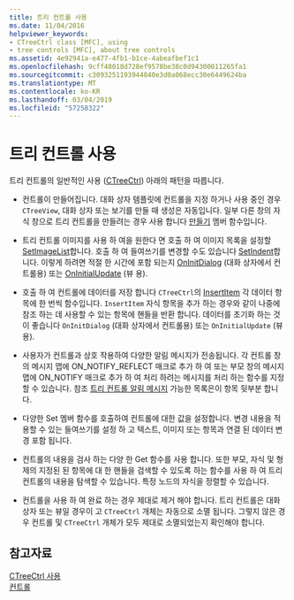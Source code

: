 ```yaml
---
title: 트리 컨트롤 사용
ms.date: 11/04/2016
helpviewer_keywords:
- CTreeCtrl class [MFC], using
- tree controls [MFC], about tree controls
ms.assetid: 4e92941a-e477-4fb1-b1ce-4abeafbef1c1
ms.openlocfilehash: 9cff48018d728ef9578be38c0d94300011265fa1
ms.sourcegitcommit: c3093251193944840e3d0a068ecc30e6449624ba
ms.translationtype: MT
ms.contentlocale: ko-KR
ms.lasthandoff: 03/04/2019
ms.locfileid: "57258322"
---
```

# <a name="using-tree-controls"></a>트리 컨트롤 사용

트리 컨트롤의 일반적인 사용 ([CTreeCtrl](../mfc/reference/ctreectrl-class.md)) 아래의 패턴을 따릅니다.

- 컨트롤이 만들어집니다. 대화 상자 템플릿에 컨트롤을 지정 하거나 사용 중인 경우 `CTreeView`, 대화 상자 또는 보기를 만들 때 생성은 자동입니다. 일부 다른 창의 자식 창으로 트리 컨트롤을 만들려는 경우 사용 합니다 [만들기](../mfc/reference/ctreectrl-class.md#create) 멤버 함수입니다.

- 트리 컨트롤 이미지를 사용 하 여을 원한다 면 호출 하 여 이미지 목록을 설정할 [SetImageList](../mfc/reference/ctreectrl-class.md#setimagelist)합니다. 호출 하 여 들여쓰기를 변경할 수도 있습니다 [SetIndent](../mfc/reference/ctreectrl-class.md#setindent)합니다. 이렇게 하려면 적절 한 시간에 포함 되는지 [OnInitDialog](../mfc/reference/cdialog-class.md#oninitdialog) (대화 상자에서 컨트롤용) 또는 [OnInitialUpdate](../mfc/reference/cview-class.md#oninitialupdate) (뷰 용).

- 호출 하 여 컨트롤에 데이터를 저장 합니다 `CTreeCtrl`의 [InsertItem](../mfc/reference/ctreectrl-class.md#insertitem) 각 데이터 항목에 한 번씩 함수입니다. `InsertItem` 자식 항목을 추가 하는 경우와 같이 나중에 참조 하는 데 사용할 수 있는 항목에 핸들을 반환 합니다. 데이터를 초기화 하는 것이 좋습니다 `OnInitDialog` (대화 상자에서 컨트롤용) 또는 `OnInitialUpdate` (뷰 용).

- 사용자가 컨트롤과 상호 작용하여 다양한 알림 메시지가 전송됩니다. 각 컨트롤 창의 메시지 맵에 ON_NOTIFY_REFLECT 매크로 추가 하 여 또는 부모 창의 메시지 맵에 ON_NOTIFY 매크로 추가 하 여 처리 하려는 메시지를 처리 하는 함수를 지정할 수 있습니다. 참조 [트리 컨트롤 알림 메시지](../mfc/tree-control-notification-messages.md) 가능한 목록은이 항목 뒷부분 합니다.

- 다양한 Set 멤버 함수를 호출하여 컨트롤에 대한 값을 설정합니다. 변경 내용을 적용할 수 있는 들여쓰기를 설정 하 고 텍스트, 이미지 또는 항목과 연결 된 데이터 변경 포함 됩니다.

- 컨트롤의 내용을 검사 하는 다양 한 Get 함수를 사용 합니다. 또한 부모, 자식 및 형제의 지정된 된 항목에 대 한 핸들을 검색할 수 있도록 하는 함수를 사용 하 여 트리 컨트롤의 내용을 탐색할 수 있습니다. 특정 노드의 자식을 정렬할 수 있습니다.

- 컨트롤을 사용 하 여 완료 하는 경우 제대로 제거 해야 합니다. 트리 컨트롤은 대화 상자 또는 뷰일 경우이 고 `CTreeCtrl` 개체는 자동으로 소멸 됩니다. 그렇지 않은 경우 컨트롤 및 `CTreeCtrl` 개체가 모두 제대로 소멸되었는지 확인해야 합니다.

## <a name="see-also"></a>참고자료

[CTreeCtrl 사용](../mfc/using-ctreectrl.md)<br/>
[컨트롤](../mfc/controls-mfc.md)
